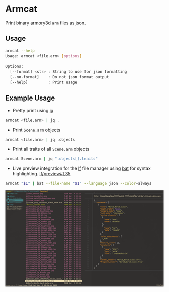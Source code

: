 # Armcat
Print binary [armory3d](https://armory3d.org/) `arm` files as json.


## Usage

```sh
armcat --help
Usage: armcat <file.arm> [options]

Options:
  [--format] <str> : String to use for json formatting
  [--no-format]    : Do not json format output
  [--help]         : Print usage
```


## Example Usage

- Pretty print using [jq](https://stedolan.github.io/jq/)
```sh
armcat <file.arm> | jq .
```

- Print `Scene.arm` objects
```sh
armcat <file.arm> | jq .objects
```

- Print all traits of all `Scene.arm` objects
```sh
armcat Scene.arm | jq ".objects[].traits"
```

- Live preview integration for the [lf](https://github.com/gokcehan/lf/) file
  manager using [bat](https://github.com/sharkdp/bat) for syntax highlighting.
  [lf/preview#L35](https://github.com/tong/dot/blob/1e0cf5cfb6ed502c58608d7c3e10791c598b3ce1/lf/.config/lf/preview#L35)
  
```sh
armcat "$1" | bat --file-name "$1" --language json --color=always
```

![](.github/armcat-lf.png)

